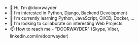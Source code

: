 - 👋 Hi, I’m @doorwayder
- 👀 I’m interested in Python, Django, Backend Development
- 🌱 I’m currently learning Python, JavaScript, CI/CD, Docker, ...
- 💞️ I’m looking to collaborate on interesting Web Projects
- 📫 How to reach me - "DOORWAYDER" (Skype, Viber, linkedin.com/in/doorwayder)
